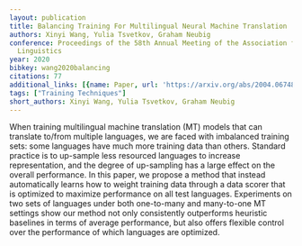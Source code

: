 ```yaml
---
layout: publication
title: Balancing Training For Multilingual Neural Machine Translation
authors: Xinyi Wang, Yulia Tsvetkov, Graham Neubig
conference: Proceedings of the 58th Annual Meeting of the Association for Computational
  Linguistics
year: 2020
bibkey: wang2020balancing
citations: 77
additional_links: [{name: Paper, url: 'https://arxiv.org/abs/2004.06748'}]
tags: ["Training Techniques"]
short_authors: Xinyi Wang, Yulia Tsvetkov, Graham Neubig
---
```

When training multilingual machine translation (MT) models that can translate
to/from multiple languages, we are faced with imbalanced training sets: some
languages have much more training data than others. Standard practice is to
up-sample less resourced languages to increase representation, and the degree
of up-sampling has a large effect on the overall performance. In this paper, we
propose a method that instead automatically learns how to weight training data
through a data scorer that is optimized to maximize performance on all test
languages. Experiments on two sets of languages under both one-to-many and
many-to-one MT settings show our method not only consistently outperforms
heuristic baselines in terms of average performance, but also offers flexible
control over the performance of which languages are optimized.